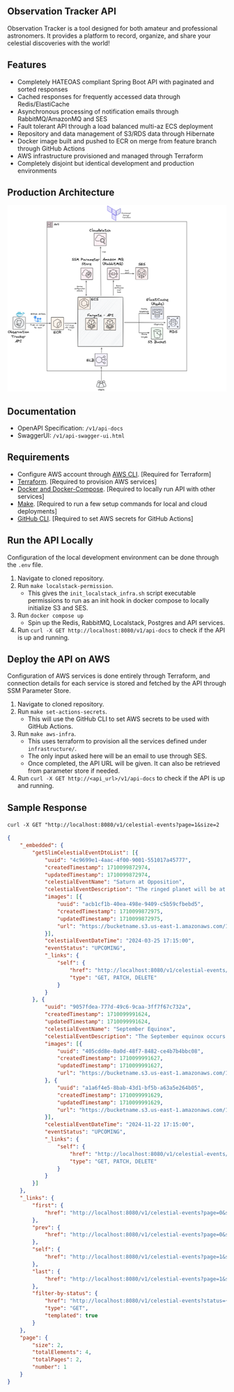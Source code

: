 ## Observation Tracker API
Observation Tracker is a tool designed for both amateur and professional astronomers. It provides a platform to record, organize, and share your celestial discoveries with the world! 

## Features
- Completely HATEOAS compliant Spring Boot API with paginated and sorted responses
- Cached responses for frequently accessed data through Redis/ElastiCache
- Asynchronous processing of notification emails through RabbitMQ/AmazonMQ and SES
- Fault tolerant API through a load balanced multi-az ECS deployment
- Repository and data management of S3/RDS data through Hibernate
- Docker image built and pushed to ECR on merge from feature branch through GitHub Actions 
- AWS infrastructure provisioned and managed through Terraform
- Completely disjoint but identical development and production environments

## Production Architecture
![Architecture](https://raw.githubusercontent.com/ris-tlp/observation-tracker/main/media/architecture_diagram.png?token=GHSAT0AAAAAAB6SHAUHAWFQINV2Z7KE2WSEZPNLQSQ)

## Documentation
- OpenAPI Specification: `/v1/api-docs`
- SwaggerUI: `/v1/api-swagger-ui.html`

## Requirements 
- Configure AWS account through [AWS CLI](https://aws.amazon.com/cli/). [Required for Terraform]
- [Terraform](https://www.terraform.io/). [Required to provision AWS services]
- [Docker and Docker-Compose](https://www.docker.com/). [Required to locally run API with other services]
- [Make](https://www.gnu.org/software/make/manual/make.html). [Required to run a few setup commands for local and cloud deployments]
- [GitHub CLI](https://cli.github.com/). [Required to set AWS secrets for GitHub Actions]

## Run the API Locally
Configuration of the local development environment can be done through the `.env` file.
1. Navigate to cloned repository.
2. Run `make localstack-permission`.
   - This gives the `init_localstack_infra.sh` script executable permissions to run as an init hook in docker compose to locally initialize S3 and SES.
4. Run `docker compose up`
   - Spin up the Redis, RabbitMQ, Localstack, Postgres and API services.
6. Run `curl -X GET http://localhost:8080/v1/api-docs` to check if the API is up and running. 

## Deploy the API on AWS
Configuration of AWS services is done entirely through Terraform, and connection details for each service is stored and fetched by the API through SSM Parameter Store.
1. Navigate to cloned repository.
2. Run `make set-actions-secrets`.
   - This will use the GitHub CLI to set AWS secrets to be used with GitHub Actions.
3. Run `make aws-infra`.
   - This uses terraform to provision all the services defined under `infrastructure/`.
   - The only input asked here will be an email to use through SES.
   - Once completed, the API URL will be given. It can also be retrieved from parameter store if needed.
4. Run `curl -X GET http://<api_url>/v1/api-docs` to check if the API is up and running.
   
## Sample Response
`curl -X GET "http://localhost:8080/v1/celestial-events?page=1&size=2`

```json
{
    "_embedded": {
        "getSlimCelestialEventDtoList": [{
            "uuid": "4c9699e1-4aac-4f00-9001-551017a45777",
            "createdTimestamp": 1710099872974,
            "updatedTimestamp": 1710099872974,
            "celestialEventName": "Saturn at Opposition",
            "celestialEventDescription": "The ringed planet will be at its closest approach to Earth and its face will be fully illuminated by the Sun. It will be brighter than any other time of the year and will be visible all night long.",
            "images": [{
                "uuid": "acb1cf1b-40ea-498e-9409-c5b59cfbebd5",
                "createdTimestamp": 1710099872975,
                "updatedTimestamp": 1710099872975,
                "url": "https://bucketname.s3.us-east-1.amazonaws.com/1710099872960-saturn-equinox.png"
            }],
            "celestialEventDateTime": "2024-03-25 17:15:00",
            "eventStatus": "UPCOMING",
            "_links": {
                "self": {
                    "href": "http://localhost:8080/v1/celestial-events/4c9699e1-4aac-4f00-9001-551017a45777",
                    "type": "GET, PATCH, DELETE"
                }
            }
        }, {
            "uuid": "9057fdea-777d-49c6-9caa-3ff7f67c732a",
            "createdTimestamp": 1710099991624,
            "updatedTimestamp": 1710099991624,
            "celestialEventName": "September Equinox",
            "celestialEventDescription": "The September equinox occurs at 12:39 UTC. The Sun will shine directly on the equator and there will be nearly equal amounts of day and night throughout the world.",
            "images": [{
                "uuid": "405cdd8e-0a0d-48f7-8482-ce4b7b4bbc08",
                "createdTimestamp": 1710099991627,
                "updatedTimestamp": 1710099991627,
                "url": "https://bucketname.s3.us-east-1.amazonaws.com/1710099991538-sun.png"
            }, {
                "uuid": "a1a6f4e5-8bab-43d1-bf5b-a63a5e264b05",
                "createdTimestamp": 1710099991629,
                "updatedTimestamp": 1710099991629,
                "url": "https://bucketname.s3.us-east-1.amazonaws.com/1710099991611-equinox.png"
            }],
            "celestialEventDateTime": "2024-11-22 17:15:00",
            "eventStatus": "UPCOMING",
            "_links": {
                "self": {
                    "href": "http://localhost:8080/v1/celestial-events/9057fdea-777d-49c6-9caa-3ff7f67c732a",
                    "type": "GET, PATCH, DELETE"
                }
            }
        }]
    },
    "_links": {
        "first": {
            "href": "http://localhost:8080/v1/celestial-events?page=0&size=2"
        },
        "prev": {
            "href": "http://localhost:8080/v1/celestial-events?page=0&size=2"
        },
        "self": {
            "href": "http://localhost:8080/v1/celestial-events?page=1&size=2"
        },
        "last": {
            "href": "http://localhost:8080/v1/celestial-events?page=1&size=2"
        },
        "filter-by-status": {
            "href": "http://localhost:8080/v1/celestial-events?status={status}",
            "type": "GET",
            "templated": true
        }
    },
    "page": {
        "size": 2,
        "totalElements": 4,
        "totalPages": 2,
        "number": 1
    }
}
```
